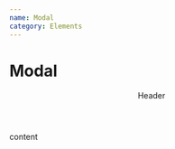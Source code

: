 ```yaml
---
name: Modal
category: Elements
---
```


# Modal

<base-knobs src="./components.json" name="base-modal">
<base-modal>
<header slot="header">Header</header>
content
</base-modal>
</base-knobs>
